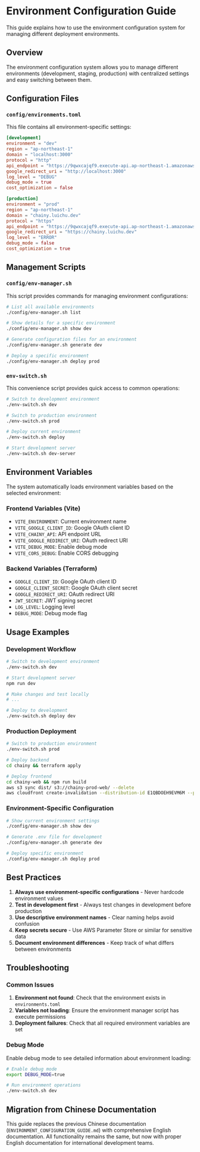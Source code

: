 # Environment Configuration Guide

This guide explains how to use the environment configuration system for managing different deployment environments.

## Overview

The environment configuration system allows you to manage different environments (development, staging, production) with centralized settings and easy switching between them.

## Configuration Files

### `config/environments.toml`

This file contains all environment-specific settings:

```toml
[development]
environment = "dev"
region = "ap-northeast-1"
domain = "localhost:3000"
protocol = "http"
api_endpoint = "https://9qwxcajqf9.execute-api.ap-northeast-1.amazonaws.com"
google_redirect_uri = "http://localhost:3000"
log_level = "DEBUG"
debug_mode = true
cost_optimization = false

[production]
environment = "prod"
region = "ap-northeast-1"
domain = "chainy.luichu.dev"
protocol = "https"
api_endpoint = "https://9qwxcajqf9.execute-api.ap-northeast-1.amazonaws.com"
google_redirect_uri = "https://chainy.luichu.dev"
log_level = "ERROR"
debug_mode = false
cost_optimization = true
```

## Management Scripts

### `config/env-manager.sh`

This script provides commands for managing environment configurations:

```bash
# List all available environments
./config/env-manager.sh list

# Show details for a specific environment
./config/env-manager.sh show dev

# Generate configuration files for an environment
./config/env-manager.sh generate dev

# Deploy a specific environment
./config/env-manager.sh deploy prod
```

### `env-switch.sh`

This convenience script provides quick access to common operations:

```bash
# Switch to development environment
./env-switch.sh dev

# Switch to production environment
./env-switch.sh prod

# Deploy current environment
./env-switch.sh deploy

# Start development server
./env-switch.sh dev-server
```

## Environment Variables

The system automatically loads environment variables based on the selected environment:

### Frontend Variables (Vite)

- `VITE_ENVIRONMENT`: Current environment name
- `VITE_GOOGLE_CLIENT_ID`: Google OAuth client ID
- `VITE_CHAINY_API`: API endpoint URL
- `VITE_GOOGLE_REDIRECT_URI`: OAuth redirect URI
- `VITE_DEBUG_MODE`: Enable debug mode
- `VITE_CORS_DEBUG`: Enable CORS debugging

### Backend Variables (Terraform)

- `GOOGLE_CLIENT_ID`: Google OAuth client ID
- `GOOGLE_CLIENT_SECRET`: Google OAuth client secret
- `GOOGLE_REDIRECT_URI`: OAuth redirect URI
- `JWT_SECRET`: JWT signing secret
- `LOG_LEVEL`: Logging level
- `DEBUG_MODE`: Debug mode flag

## Usage Examples

### Development Workflow

```bash
# Switch to development environment
./env-switch.sh dev

# Start development server
npm run dev

# Make changes and test locally
# ...

# Deploy to development
./env-switch.sh deploy dev
```

### Production Deployment

```bash
# Switch to production environment
./env-switch.sh prod

# Deploy backend
cd chainy && terraform apply

# Deploy frontend
cd chainy-web && npm run build
aws s3 sync dist/ s3://chainy-prod-web/ --delete
aws cloudfront create-invalidation --distribution-id E1QBDOEH9EVM6M --paths "/*"
```

### Environment-Specific Configuration

```bash
# Show current environment settings
./config/env-manager.sh show dev

# Generate .env file for development
./config/env-manager.sh generate dev

# Deploy specific environment
./config/env-manager.sh deploy prod
```

## Best Practices

1. **Always use environment-specific configurations** - Never hardcode environment values
2. **Test in development first** - Always test changes in development before production
3. **Use descriptive environment names** - Clear naming helps avoid confusion
4. **Keep secrets secure** - Use AWS Parameter Store or similar for sensitive data
5. **Document environment differences** - Keep track of what differs between environments

## Troubleshooting

### Common Issues

1. **Environment not found**: Check that the environment exists in `environments.toml`
2. **Variables not loading**: Ensure the environment manager script has execute permissions
3. **Deployment failures**: Check that all required environment variables are set

### Debug Mode

Enable debug mode to see detailed information about environment loading:

```bash
# Enable debug mode
export DEBUG_MODE=true

# Run environment operations
./env-switch.sh dev
```

## Migration from Chinese Documentation

This guide replaces the previous Chinese documentation (`ENVIRONMENT_CONFIGURATION_GUIDE.md`) with comprehensive English documentation. All functionality remains the same, but now with proper English documentation for international development teams.
